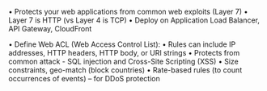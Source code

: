 • Protects your web applications from common web exploits (Layer 7)
• Layer 7 is HTTP (vs Layer 4 is TCP)
• Deploy on Application Load Balancer, API Gateway, CloudFront

• Define Web ACL (Web Access Control List):
• Rules can include IP addresses, HTTP headers, HTTP body, or URI strings
• Protects from common attack - SQL injection and Cross-Site Scripting (XSS)
• Size constraints, geo-match (block countries)
• Rate-based rules (to count occurrences of events) – for DDoS protection